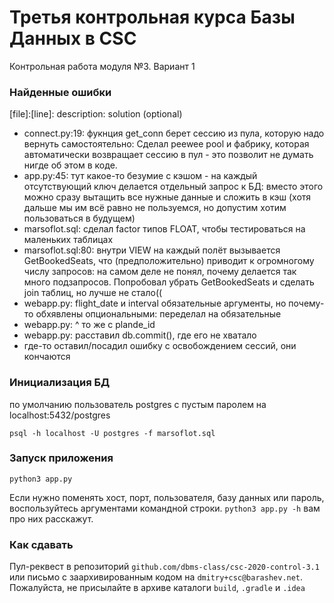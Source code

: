 # Третья контрольная курса Базы Данных в CSC
Контрольная работа модуля №3. Вариант 1

### Найденные ошибки
[file]:[line]: description: solution (optional)

- connect.py:19: фукнция get_conn берет сессию из пула, которую надо вернуть самостоятельно:
Сделал peewee pool и фабрику, которая автоматически возвращает сессию в пул - это позволит не думать нигде об этом в коде.
- app.py:45: тут какое-то безумие с кэшом - на каждый отсутствующий ключ делается отдельный запрос к БД:
вместо этого можно сразу вытащить все нужные данные и сложить в кэш (хотя дальше мы им всё равно не пользуемся,
но допустим хотим пользоваться в будущем)
- marsoflot.sql: сделал factor типов FLOAT, чтобы тестироваться на маленьких таблицах
- marsoflot.sql:80: внутри VIEW на каждый полёт вызывается GetBookedSeats, что (предположительно) приводит к огромногому числу запросов:
на самом деле не понял, почему делается так много подзапросов. Попробовал убрать GetBookedSeats и сделать join таблиц, но лучше не стало(( 
- webapp.py: flight_date и interval обязательные аргументы, но почему-то обхявлены опциональными:
переделал на обязательные
- webapp.py: ^ то же с plande_id 
- webapp.py: расставил db.commit(), где его не хватало
- где-то оставил/посадил ошибку с освобождением сессий, они кончаются 

### Инициализация БД
по умолчанию пользователь postgres с пустым паролем на localhost:5432/postgres

```
psql -h localhost -U postgres -f marsoflot.sql
```

### Запуск приложения
```
python3 app.py
```

Если нужно поменять хост, порт, пользователя, базу данных или пароль, воспользуйтесь аргументами командной строки. `python3 app.py -h`  вам про них расскажут.

### Как сдавать
Пул-реквест в репозиторий `github.com/dbms-class/csc-2020-control-3.1` или письмо с заархивированным кодом на `dmitry+csc@barashev.net`. Пожалуйста, не присылайте в архиве каталоги `build`, `.gradle` и `.idea` 

